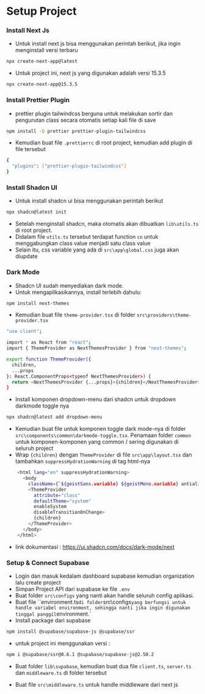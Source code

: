 # Setup Project

### Install Next Js

- Untuk install next js bisa menggunakan perintah berikut, jika ingin menginstall versi terbaru

```bash
npx create-next-app@latest
```

- Untuk project ini, next js yang digunakan adalah versi 15.3.5

```bash
npx create-next-app@15.3.5
```

### Install Prettier Plugin

- prettier plugin tailwindcss berguna untuk melakukan sortir dan pengurutan class secara otomatis setiap kali file di save

```bash
npm install -D prettier prettier-plugin-tailwindcss
```

- Kemudian buat file `.prettierrc` di root project, kemudian add plugin di file tersebut

```bash
{
  "plugins": ["prettier-plugin-tailwindcss"]
}
```

### Install Shadcn UI

- Untuk install shadcn ui bisa menggunakan perintah berikut

```bash
npx shadcn@latest init
```

- Setelah menginstall shadcn, maka otomatis akan dibuatkan `lib\utils.ts` di root project.
- Didalam file `utils.ts` tersebut terdapat function `cn` untuk menggabungkan class value menjadi satu class value
- Selain itu, css variable yang ada di `src\app\global.css` juga akan diupdate

### Dark Mode

- Shadcn UI sudah menyediakan dark mode.
- Untuk mengaplikasikannya, install terlebih dahulu:

```bash
npm install next-themes
```

- Kemudian buat file `theme-provider.tsx` di folder `src\providers\theme-provider.tsx`

```bash
"use client";

import * as React from "react";
import { ThemeProvider as NextThemesProvider } from "next-themes";

export function ThemeProvider({
  children,
  ...props
}: React.ComponentProps<typeof NextThemesProvider>) {
  return <NextThemesProvider {...props}>{children}</NextThemesProvider>;
}

```

- Install komponen dropdown-menu dari shadcn untuk dropdown darkmode toggle nya

```bash
npx shadcn@latest add dropdown-menu
```

- Kemudian buat file untuk komponen toggle dark mode-nya di folder `src\components\common\darkmode-toggle.tsx`. Penamaan folder `common` untuk komponen-komponen yang common / sering digunakan di seluruh project
- Wrap `{children}` dengan `ThemeProvider` di file `src\app\layout.tsx` dan tambahkan `suppressHydrationWarning` di tag html-nya

```bash
    <html lang="en" suppressHydrationWarning>
      <body
        className={`${geistSans.variable} ${geistMono.variable} antialiased`}>
        <ThemeProvider
          attribute="class"
          defaultTheme="system"
          enableSystem
          disableTransitionOnChange>
          {children}
        </ThemeProvider>
      </body>
    </html>
```

- link dokumentasi : https://ui.shadcn.com/docs/dark-mode/next

### Setup & Connect Supabase

- Login dan masuk kedalam dashboard supabase kemudian organization lalu create project
- Simpan Project API dari supabase ke file `.env`
- Buat folder `src\configs` yang nanti akan handle seluruh config aplikasi.
- Buat file ``environment.ts` di folder `src\configs` yang berfungsi untuk handle variabel environment, sehingga nanti jika ingin digunakan tinggal panggil `environment.<variabel>`
- Install package dari supabase

```bash
npm install @supabase/supabase-js @supabase/ssr
```

- untuk project ini menggunakan versi :

```bash
npm i @supabase/ssr@0.6.1 @supabase/supabase-js@2.50.2
```

- Buat folder `lib\supabase`, kemudian buat dua file `client.ts`, `server.ts` dan `middleware.ts` di folder tersebut

- Buat file `src\middleware.ts` untuk handle middleware dari next js
